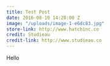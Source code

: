 ```yaml
---
title: Test Post
date: 2016-08-10 14:28:00 Z
image: "/uploads/image-1-e6dc83.jpg"
store-link: http://www.hatchinc.co
credit: Studieau
credit-link: http://www.studieau.co
---
```


Hello